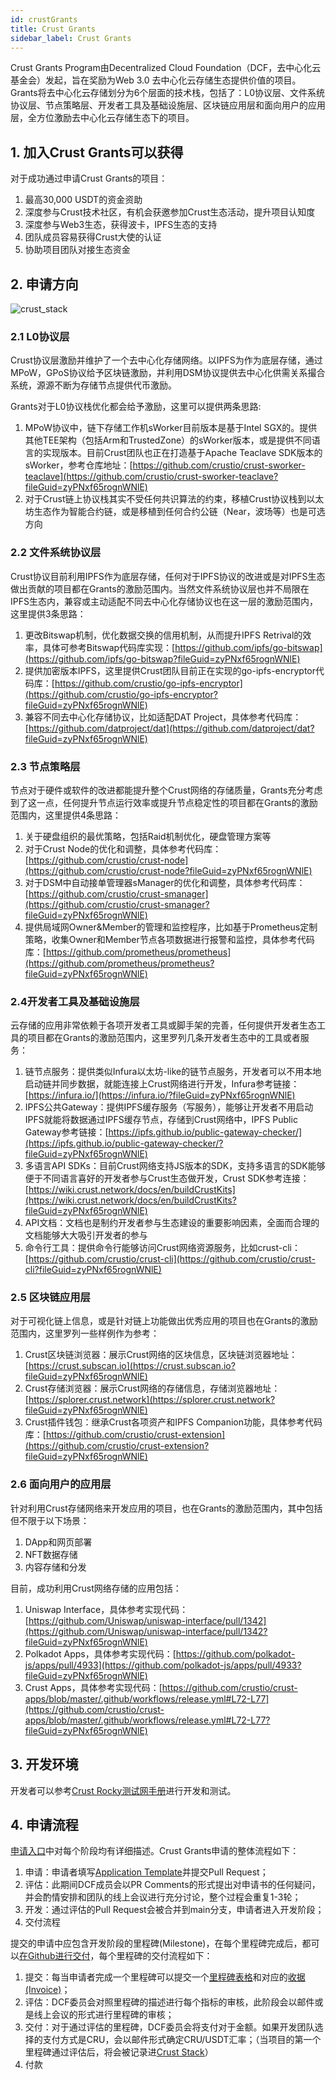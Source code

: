 ```yaml
---
id: crustGrants
title: Crust Grants
sidebar_label: Crust Grants
---
```


Crust Grants Program由Decentralized Cloud Foundation（DCF，去中心化云基金会）发起，旨在奖励为Web 3.0 去中心化云存储生态提供价值的项目。Grants将去中心化云存储划分为6个层面的技术栈，包括了：L0协议层、文件系统协议层、节点策略层、开发者工具及基础设施层、区块链应用层和面向用户的应用层，全方位激励去中心化云存储生态下的项目。

## 1. 加入Crust Grants可以获得

对于成功通过申请Crust Grants的项目：

1. 最高30,000 USDT的资金资助
2. 深度参与Crust技术社区，有机会获邀参加Crust生态活动，提升项目认知度
3. 深度参与Web3生态，获得波卡，IPFS生态的支持
4. 团队成员容易获得Crust大使的认证
5. 协助项目团队对接生态资金

## 2. 申请方向

![crust_stack](assets/general/crust_stack.png)

### 2.1 L0协议层

Crust协议层激励并维护了一个去中心化存储网络。以IPFS为作为底层存储，通过MPoW，GPoS协议给予区块链激励，并利用DSM协议提供去中心化供需关系撮合系统，源源不断为存储节点提供代币激励。

Grants对于L0协议栈优化都会给予激励，这里可以提供两条思路:

1. MPoW协议中，链下存储工作机sWorker目前版本是基于Intel SGX的。提供其他TEE架构（包括Arm和TrustedZone）的sWorker版本，或是提供不同语言的实现版本。目前Crust团队也正在打造基于Apache Teaclave SDK版本的sWorker，参考仓库地址：[https://github.com/crustio/crust-sworker-teaclave](https://github.com/crustio/crust-sworker-teaclave?fileGuid=zyPNxf65rognWNlE)
2. 对于Crust链上协议栈其实不受任何共识算法的约束，移植Crust协议栈到以太坊生态作为智能合约链，或是移植到任何合约公链（Near，波场等）也是可选方向

### 2.2 文件系统协议层

Crust协议目前利用IPFS作为底层存储，任何对于IPFS协议的改进或是对IPFS生态做出贡献的项目都在Grants的激励范围内。当然文件系统协议层也并不局限在IPFS生态内，兼容或主动适配不同去中心化存储协议也在这一层的激励范围内，这里提供3条思路：

1. 更改Bitswap机制，优化数据交换的信用机制，从而提升IPFS Retrival的效率，具体可参考Bitswap代码库实现：[https://github.com/ipfs/go-bitswap](https://github.com/ipfs/go-bitswap?fileGuid=zyPNxf65rognWNlE)
2. 提供加密版本IPFS，这里提供Crust团队目前正在实现的go-ipfs-encryptor代码库：[https://github.com/crustio/go-ipfs-encryptor](https://github.com/crustio/go-ipfs-encryptor?fileGuid=zyPNxf65rognWNlE)
3. 兼容不同去中心化存储协议，比如适配DAT Project，具体参考代码库：[https://github.com/datproject/dat](https://github.com/datproject/dat?fileGuid=zyPNxf65rognWNlE)

### 2.3 节点策略层

节点对于硬件或软件的改进都能提升整个Crust网络的存储质量，Grants充分考虑到了这一点，任何提升节点运行效率或提升节点稳定性的项目都在Grants的激励范围内，这里提供4条思路：

1. 关于硬盘组织的最优策略，包括Raid机制优化，硬盘管理方案等
2. 对于Crust Node的优化和调整，具体参考代码库：[https://github.com/crustio/crust-node](https://github.com/crustio/crust-node?fileGuid=zyPNxf65rognWNlE)
3. 对于DSM中自动接单管理器sManager的优化和调整，具体参考代码库：[https://github.com/crustio/crust-smanager](https://github.com/crustio/crust-smanager?fileGuid=zyPNxf65rognWNlE)
4. 提供局域网Owner&Member的管理和监控程序，比如基于Prometheus定制策略，收集Owner和Member节点各项数据进行报警和监控，具体参考代码库：[https://github.com/prometheus/prometheus](https://github.com/prometheus/prometheus?fileGuid=zyPNxf65rognWNlE)

### 2.4开发者工具及基础设施层

云存储的应用非常依赖于各项开发者工具或脚手架的完善，任何提供开发者生态工具的项目都在Grants的激励范围内，这里罗列几条开发者生态中的工具或者服务：

1. 链节点服务：提供类似Infura以太坊-like的链节点服务，开发者可以不用本地启动链并同步数据，就能连接上Crust网络进行开发，Infura参考链接：[https://infura.io/](https://infura.io/?fileGuid=zyPNxf65rognWNlE)
2. IPFS公共Gateway：提供IPFS缓存服务（写服务），能够让开发者不用启动IPFS就能将数据通过IPFS缓存节点，存储到Crust网络中，IPFS Public Gateway参考链接：[https://ipfs.github.io/public-gateway-checker/](https://ipfs.github.io/public-gateway-checker/?fileGuid=zyPNxf65rognWNlE)
3. 多语言API SDKs：目前Crust网络支持JS版本的SDK，支持多语言的SDK能够便于不同语言喜好的开发者参与Crust生态做开发，Crust SDK参考连接：[https://wiki.crust.network/docs/en/buildCrustKits](https://wiki.crust.network/docs/en/buildCrustKits?fileGuid=zyPNxf65rognWNlE)
4. API文档：文档也是制约开发者参与生态建设的重要影响因素，全面而合理的文档能够大大吸引开发者的参与
5. 命令行工具：提供命令行能够访问Crust网络资源服务，比如crust-cli：[https://github.com/crustio/crust-cli](https://github.com/crustio/crust-cli?fileGuid=zyPNxf65rognWNlE)

### 2.5 区块链应用层

对于可视化链上信息，或是针对链上功能做出优秀应用的项目也在Grants的激励范围内，这里罗列一些样例作为参考：

1. Crust区块链浏览器：展示Crust网络的区块信息，区块链浏览器地址：[https://crust.subscan.io](https://crust.subscan.io?fileGuid=zyPNxf65rognWNlE)
2. Crust存储浏览器：展示Crust网络的存储信息，存储浏览器地址：[https://splorer.crust.network](https://splorer.crust.network?fileGuid=zyPNxf65rognWNlE)
3. Crust插件钱包：继承Crust各项资产和IPFS Companion功能，具体参考代码库：[https://github.com/crustio/crust-extension](https://github.com/crustio/crust-extension?fileGuid=zyPNxf65rognWNlE)

### 2.6 面向用户的应用层

针对利用Crust存储网络来开发应用的项目，也在Grants的激励范围内，其中包括但不限于以下场景：

1. DApp和网页部署
2. NFT数据存储
3. 内容存储和分发

目前，成功利用Crust网络存储的应用包括：

1. Uniswap Interface，具体参考实现代码：[https://github.com/Uniswap/uniswap-interface/pull/1342](https://github.com/Uniswap/uniswap-interface/pull/1342?fileGuid=zyPNxf65rognWNlE)
2. Polkadot Apps，具体参考实现代码：[https://github.com/polkadot-js/apps/pull/4933](https://github.com/polkadot-js/apps/pull/4933?fileGuid=zyPNxf65rognWNlE)
3. Crust Apps，具体参考实现代码：[https://github.com/crustio/crust-apps/blob/master/.github/workflows/release.yml#L72-L77](https://github.com/crustio/crust-apps/blob/master/.github/workflows/release.yml#L72-L77?fileGuid=zyPNxf65rognWNlE)

## 3. 开发环境
开发者可以参考[Crust Rocky测试网手册](https://wiki.crust.network/docs/zh-CN/buildRockyGuidance)进行开发和测试。

## 4. 申请流程

[申请入口](https://github.com/crustio/Crust-Grants-Program?fileGuid=zyPNxf65rognWNlE)中对每个阶段均有详细描述。Crust Grants申请的整体流程如下：

1. 申请：申请者填写[Application Template](https://github.com/crustio/Crust-Grants-Program/blob/main/applications/application_template.md?fileGuid=zyPNxf65rognWNlE)并提交Pull Request；
2. 评估：此期间DCF成员会以PR Comments的形式提出对申请书的任何疑问，并会酌情安排和团队的线上会议进行充分讨论，整个过程会重复1-3轮；
3. 开发：通过评估的Pull Request会被合并到main分支，申请者进入开发阶段；
4. 交付流程

提交的申请中应包含开发阶段的里程碑(Milestone)，在每个里程碑完成后，都可以[在Github进行交付](https://github.com/crustio/Crust-Grant-Milestone-Delivery?fileGuid=zyPNxf65rognWNlE)，每个里程碑的交付流程如下：

1. 提交：每当申请者完成一个里程碑可以提交一个[里程碑表格](https://github.com/crustio/Crust-Grant-Milestone-Delivery/blob/main/deliveries/milestone-delivery-template.md?fileGuid=zyPNxf65rognWNlE)和对应的[收据(Invoice)](https://forms.gle/A7NQDDcCJYfcbSCe8?fileGuid=zyPNxf65rognWNlE)；
2. 评估：DCF委员会对照里程碑的描述进行每个指标的审核，此阶段会以邮件或是线上会议的形式进行里程碑的审核；
3. 交付：对于通过评估的里程碑，DCF委员会将支付对于金额。如果开发团队选择的支付方式是CRU，会以邮件形式确定CRU/USDT汇率；（当项目的第一个里程碑通过评估后，将会被记录进[Crust Stack](https://github.com/crustio/Crust-Grants-Program/blob/main/crust_stack.md?fileGuid=zyPNxf65rognWNlE)）
4. 付款
